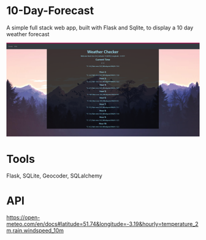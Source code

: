 # 10-Day-Forecast
A simple full stack web app, built with Flask and Sqlite, to display a 10 day weather forecast

![image](https://raw.githubusercontent.com/Christoper-Edmunds/10-Day-Forecast/main/Screenshots/image.png)

# Tools
Flask, SQLite, Geocoder, SQLalchemy 

# API 
https://open-meteo.com/en/docs#latitude=51.74&longitude=-3.19&hourly=temperature_2m,rain,windspeed_10m
